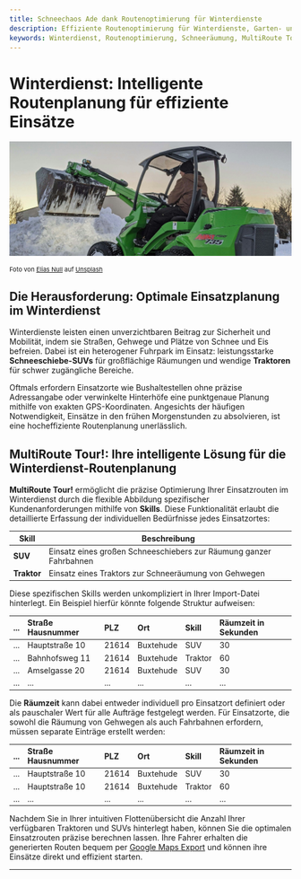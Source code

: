 ```yaml
---
title: Schneechaos Ade dank Routenoptimierung für Winterdienste
description: Effiziente Routenoptimierung für Winterdienste, Garten- und Landschaftsbau sowie alle, die im Freien planen. Optimieren Sie Routen und Einsätze!
keywords: Winterdienst, Routenoptimierung, Schneeräumung, MultiRoute Tour, Traktor, Schneeschieber, Tourenplanung, Winterdienste Software
---
```


# Winterdienst: Intelligente Routenplanung für effiziente Einsätze

![Routenplanung für Winterdienste](assets/snow.jpg "Smarte Routenplanung im Winterdienst")

<div style="font-size: 11px">Foto von <a href="https://unsplash.com/de/@eliasnull?utm_content=creditCopyText&utm_medium=referral&utm_source=unsplash" rel="noopener noreferrer nofollow">Elias Null</a> auf <a href="https://unsplash.com/de/fotos/gruner-und-schwarzer-john-deere-fahrt-mit-rasenmahern-auf-schneebedecktem-boden-tagsuber-Pz2x7wzV0jM?utm_content=creditCopyText&utm_medium=referral&utm_source=unsplash" rel="noopener noreferrer nofollow">Unsplash</a></div>

## Die Herausforderung: Optimale Einsatzplanung im Winterdienst

Winterdienste leisten einen unverzichtbaren Beitrag zur Sicherheit und Mobilität, indem sie Straßen, Gehwege und Plätze von Schnee und Eis befreien. Dabei ist ein heterogener Fuhrpark im Einsatz: leistungsstarke **Schneeschiebe-SUVs** für großflächige Räumungen und wendige **Traktoren** für schwer zugängliche Bereiche.

Oftmals erfordern Einsatzorte wie Bushaltestellen ohne präzise Adressangabe oder verwinkelte Hinterhöfe eine punktgenaue Planung mithilfe von exakten GPS-Koordinaten. Angesichts der häufigen Notwendigkeit, Einsätze in den frühen Morgenstunden zu absolvieren, ist eine hocheffiziente Routenplanung unerlässlich.

## MultiRoute Tour!: Ihre intelligente Lösung für die Winterdienst-Routenplanung

**MultiRoute Tour!** ermöglicht die präzise Optimierung Ihrer Einsatzrouten im Winterdienst durch die flexible Abbildung spezifischer Kundenanforderungen mithilfe von **Skills**. Diese Funktionalität erlaubt die detaillierte Erfassung der individuellen Bedürfnisse jedes Einsatzortes:

| Skill     | Beschreibung                                                 |
|-----------|--------------------------------------------------------------|
| **SUV** | Einsatz eines großen Schneeschiebers zur Räumung ganzer Fahrbahnen |
| **Traktor** | Einsatz eines Traktors zur Schneeräumung von Gehwegen           |

Diese spezifischen Skills werden unkompliziert in Ihrer Import-Datei hinterlegt. Ein Beispiel hierfür könnte folgende Struktur aufweisen:

| ... | Straße Hausnummer | PLZ   | Ort        | Skill   | Räumzeit in Sekunden |
| :-- | :---------------- | :---- | :--------- | :------ | :------------------- |
| ... | Hauptstraße 10    | 21614 | Buxtehude  | SUV     | 30                   |
| ... | Bahnhofsweg 11    | 21614 | Buxtehude  | Traktor | 60                   |
| ... | Amselgasse 20     | 21614 | Buxtehude  | SUV     | 30                   |
| ... | ...               | ...   | ...        | ...     | ...                  |

Die **Räumzeit** kann dabei entweder individuell pro Einsatzort definiert oder als pauschaler Wert für alle Aufträge festgelegt werden. Für Einsatzorte, die sowohl die Räumung von Gehwegen als auch Fahrbahnen erfordern, müssen separate Einträge erstellt werden:

| ... | Straße Hausnummer | PLZ   | Ort        | Skill   | Räumzeit in Sekunden |
| :-- | :---------------- | :---- | :--------- | :------ | :------------------- |
| ... | Hauptstraße 10    | 21614 | Buxtehude  | SUV     | 30                   |
| ... | Hauptstraße 10    | 21614 | Buxtehude  | Traktor | 60                   |
| ... | ...               | ...   | ...        | ...     | ...                  |

Nachdem Sie in Ihrer intuitiven Flottenübersicht die Anzahl Ihrer verfügbaren Traktoren und SUVs hinterlegt haben, können Sie die optimalen Einsatzrouten präzise berechnen lassen. Ihre Fahrer erhalten die generierten Routen bequem per [Google Maps Export](../tour/#tour-exportieren) und können ihre Einsätze direkt und effizient starten.

---
